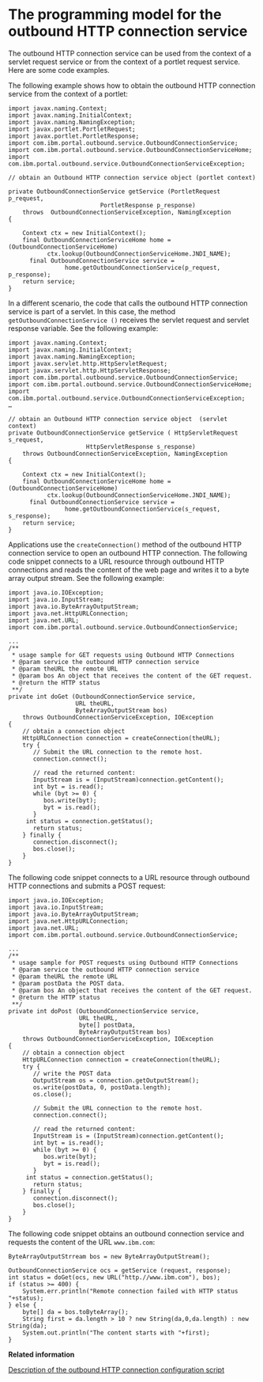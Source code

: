 # The programming model for the outbound HTTP connection service

The outbound HTTP connection service can be used from the context of a servlet request service or from the context of a portlet request service. Here are some code examples.

The following example shows how to obtain the outbound HTTP connection service from the context of a portlet:

```
import javax.naming.Context;
import javax.naming.InitialContext;
import javax.naming.NamingException;
import javax.portlet.PortletRequest;
import javax.portlet.PortletResponse;
import com.ibm.portal.outbound.service.OutboundConnectionService;
import com.ibm.portal.outbound.service.OutboundConnectionServiceHome;
import com.ibm.portal.outbound.service.OutboundConnectionServiceException;

// obtain an Outbound HTTP connection service object (portlet context)

private OutboundConnectionService getService (PortletRequest p_request,
					      PortletResponse p_response) 
	throws  OutboundConnectionServiceException, NamingException
{

	Context ctx = new InitialContext();
	final OutboundConnectionServiceHome home = (OutboundConnectionServiceHome) 
           ctx.lookup(OutboundConnectionServiceHome.JNDI_NAME);
      final OutboundConnectionService service = 
        		home.getOutboundConnectionService(p_request, p_response); 
	return service;
}
```

In a different scenario, the code that calls the outbound HTTP connection service is part of a servlet. In this case, the method `getOutboundConnectionService ()` receives the servlet request and servlet response variable. See the following example:

```
import javax.naming.Context;
import javax.naming.InitialContext;
import javax.naming.NamingException;
import javax.servlet.http.HttpServletRequest;
import javax.servlet.http.HttpServletResponse;
import com.ibm.portal.outbound.service.OutboundConnectionService;
import com.ibm.portal.outbound.service.OutboundConnectionServiceHome;
import com.ibm.portal.outbound.service.OutboundConnectionServiceException;
…

// obtain an Outbound HTTP connection service object  (servlet context)
private OutboundConnectionService getService ( HttpServletRequest s_request,
					  HttpServletResponse s_response) 
	throws OutboundConnectionServiceException, NamingException
{

	Context ctx = new InitialContext();
	final OutboundConnectionServiceHome home = (OutboundConnectionServiceHome) 
           ctx.lookup(OutboundConnectionServiceHome.JNDI_NAME);
      final OutboundConnectionService service = 
        		home.getOutboundConnectionService(s_request, s_response); 
	return service;
}
```

Applications use the `createConnection()` method of the outbound HTTP connection service to open an outbound HTTP connection. The following code snippet connects to a URL resource through outbound HTTP connections and reads the content of the web page and writes it to a byte array output stream. See the following example:

```
import java.io.IOException;
import java.io.InputStream;
import java.io.ByteArrayOutputStream;
import java.net.HttpURLConnection;
import java.net.URL;
import com.ibm.portal.outbound.service.OutboundConnectionService;

...
/**
 * usage sample for GET requests using Outbound HTTP Connections
 * @param service the outbound HTTP connection service
 * @param theURL the remote URL
 * @param bos An object that receives the content of the GET request.
 * @return the HTTP status
 **/
private int doGet (OutboundConnectionService service, 
                   URL theURL,
                   ByteArrayOutputStream bos) 
    throws OutboundConnectionServiceException, IOException
{
    // obtain a connection object 
    HttpURLConnection connection = createConnection(theURL);
    try {
       // Submit the URL connection to the remote host.
       connection.connect();

       // read the returned content:
       InputStream is = (InputStream)connection.getContent();
       int byt = is.read();
       while (byt >= 0) {
          bos.write(byt);
          byt = is.read();
       }   
	 int status = connection.getStatus(); 
       return status;
    } finally {
       connection.disconnect();
       bos.close();
    }
}
```

The following code snippet connects to a URL resource through outbound HTTP connections and submits a POST request:

```
import java.io.IOException;
import java.io.InputStream;
import java.io.ByteArrayOutputStream;
import java.net.HttpURLConnection;
import java.net.URL;
import com.ibm.portal.outbound.service.OutboundConnectionService;

...
/**
 * usage sample for POST requests using Outbound HTTP Connections
 * @param service the outbound HTTP connection service
 * @param theURL the remote URL
 * @param postData the POST data.
 * @param bos An object that receives the content of the GET request.
 * @return the HTTP status
 **/
private int doPost (OutboundConnectionService service, 
                    URL theURL,
                    byte[] postData,
                    ByteArrayOutputStream bos) 
    throws OutboundConnectionServiceException, IOException
{
    // obtain a connection object 
    HttpURLConnection connection = createConnection(theURL);
    try {
       // write the POST data
       OutputStream os = connection.getOutputStream();
       os.write(postData, 0, postData.length);
       os.close();

       // Submit the URL connection to the remote host.
       connection.connect();	 

       // read the returned content:
       InputStream is = (InputStream)connection.getContent();
       int byt = is.read();
       while (byt >= 0) {
          bos.write(byt);
          byt = is.read();
       }   
	 int status = connection.getStatus(); 
       return status;
    } finally {
       connection.disconnect();
       bos.close();
    }
}
```

The following code snippet obtains an outbound connection service and requests the content of the URL `www.ibm.com`:

```
ByteArrayOutputStrream bos = new ByteArrayOutputStream();

OutboundConnectionService ocs = getService (request, response);
int status = doGet(ocs, new URL("http.//www.ibm.com"), bos);
if (status >= 400) {
    System.err.println("Remote connection failed with HTTP status "+status);
} else {
    byte[] da = bos.toByteArray();
    String first = da.length > 10 ? new String(da,0,da.length) : new String(da);
    System.out.println("The content starts with "+first);
}
```


**Related information**  


[Description of the outbound HTTP connection configuration script](../dev-portlet/outbhttp_cfg_descript.md)

